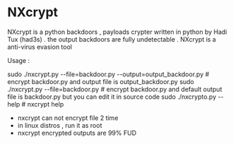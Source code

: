 # NXcrypt

NXcrypt is a python backdoors , payloads crypter written in python by Hadi Tux (had3s) .
the output backdoors are fully undetectable .
NXcrypt is a  anti-virus evasion tool

Usage :

sudo  ./nxcrypt.py --file=backdoor.py --output=output_backdoor.py # encrypt backdoor.py and output file is output_backdoor.py
sudo ./nxcrypt.py --file=backdoor.py # encrypt backdoor.py and default output file  is backdoor.py but you can edit it in source code
sudo ./nxcrypto.py --help # nxcrypt help

- nxcrypt can not encrypt file 2 time
- in linux distros , run it as root
- nxcrypt encrypted outputs are 99% FUD  
